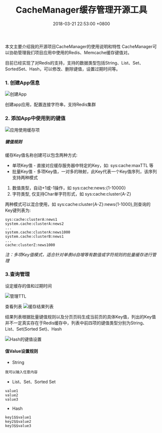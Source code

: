 ﻿---
layout: post
tId: 1803001
title: "CacheManager缓存管理开源工具"
date: 2018-03-21 22:53:00 +0800
categories: redis,架构,cache
codelang: html
desc: "最近使用cropper完成了项目中的图片上传功能，方便强大，是图片上传处理的一大利器"
---

本文主要介绍我的开源项目CacheManager的使用说明和特性
CacheManager可以协助管理我们项目应用中使用的Redis、Memcache缓存键值对。

目前已经实现了对Redis的支持，支持的数据类型包括String、List、Set、SortedSet、Hash，可以修改、删除键值，设置过期时间等。

### 1. 创建App信息
![创建App]({{"/images/cache-manager-tool-1.png"|prepend:site.url}})

创建app应用，配置连接字符串，支持Redis集群

### 2. 添加App中使用到的键值
![应用使用缓存项]({{"/images/cache-manager-tool-2.png"|prepend:site.url}})


##### 键值规则
缓存Key值名称创建可以包含两种方式:

- 单项Key值 - 直接对应缓存服务器中特定的Key，如: sys:cache:maxTTL 等
- 批量Key值 - 多项Key值，一对多的映射，此Key代表一个Key值序列，该序列支持两种模式
1. 数值类型，自动+1或-1操作，如 sys:cache:news:{1-10000}
2. 字符类型, 仅支持Char单字符形式，如 sys:cache:cluster{A-Z}

两种模式可以混合使用，如 sys:cache:cluster{A-Z}:news{1-1000},则查询的Key键列表为:

```
sys:cache:clusterA:news1
system.cache:clusterA:news2
...
system.cache:clusterA:news1000
system.cache:clusterB:news1
...
cache:clusterZ:news1000
```

*注：多项Key值模式，适合针对单表Id自增等有数值或字符规则的批量缓存进行管理*

### 3.查询管理

设定缓存的值和过期时间

![管理TTL]({{"/images/cache-manager-tool-3.png"|prepend:site.url}})

查看列表
![缓存结果列表]({{"/images/cache-manager-tool-4.png"|prepend:site.url}})

结果列表根据批量键值规则以及分页页码生成当前页的具体Key值，列出的Key值并不一定真实存在于Redis缓存中，列表中前四项的键值类型分别为String、List、Set(Sorted Set)、Hash

![Hash的键值设置]({{"/images/cache-manager-tool-5.png"|prepend:site.url}})

#### 值Value设置规则
- String 

```
我可以输入任意内容
```

- List、Set、Sorted Set

```
value1
value2
value3
```

- Hash

```
key1$$value1
key2$$value2
key3$$value3
```
